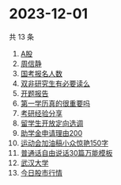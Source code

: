 # 2023-12-01

共 13 条

<!-- BEGIN -->
<!-- 最后更新时间 Fri Dec 01 2023 17:09:19 GMT+0800 (China Standard Time) -->

1. [A股](https://www.zhihu.com/search?q=A股)
1. [周信静](https://www.zhihu.com/search?q=周信静)
1. [国考报名人数](https://www.zhihu.com/search?q=国考报名人数)
1. [双非研究生有必要读么](https://www.zhihu.com/search?q=双非研究生有必要读么)
1. [开题报告](https://www.zhihu.com/search?q=开题报告)
1. [第一学历真的很重要吗](https://www.zhihu.com/search?q=第一学历真的很重要吗)
1. [考研经验分享](https://www.zhihu.com/search?q=考研经验分享)
1. [留学生开放定向选调](https://www.zhihu.com/search?q=留学生开放定向选调)
1. [助学金申请理由200](https://www.zhihu.com/search?q=助学金申请理由200)
1. [运动会加油稿小众惊艳150字](https://www.zhihu.com/search?q=运动会加油稿小众惊艳150字)
1. [普通话自由说话30篇万能模板](https://www.zhihu.com/search?q=普通话自由说话30篇万能模板)
1. [武汉大学](https://www.zhihu.com/search?q=武汉大学)
1. [今日股市行情](https://www.zhihu.com/search?q=今日股市行情)

<!-- END -->

